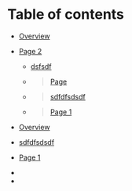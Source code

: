 # Table of contents

* [Overview](README.md)
* [Page 2](page-2/README.md)
  * [dsfsdf](page-2/dsfsdf.md)
  * >[Page](page.md)
  * >[sdfdfsdsdf](sdfdfsdsdf.md)
  * > [Page 1](page-1.md)
* [Overview](README.md)
* [sdfdfsdsdf](sdfdfsdsdf.md)
* [Page 1](page-1.md)


*
 *
